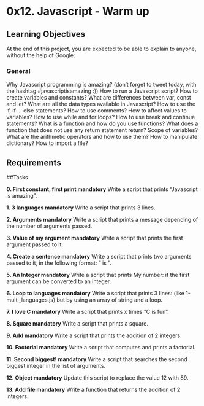 # 0x12. Javascript - Warm up

## Learning Objectives
At the end of this project, you are expected to be able to explain to anyone, without the help of Google:

### General

Why Javascript programming is amazing? (don’t forget to tweet today, with the hashtag #javascriptisamazing :))
How to run a Javascript script?
How to create variables and constants?
What are differences between var, const and let?
What are all the data types available in Javascript?
How to use the if, if ... else statements?
How to use comments?
How to affect values to variables?
How to use while and for loops?
How to use break and continue statements?
What is a function and how do you use functions?
What does a function that does not use any return statement return?
Scope of variables?
What are the arithmetic operators and how to use them?
How to manipulate dictionary?
How to import a file?

## Requirements

##Tasks

**0. First constant, first print mandatory**
Write a script that prints “Javascript is amazing”.

**1. 3 languages mandatory**
Write a script that prints 3 lines.

**2. Arguments   mandatory**
Write a script that prints a message depending of the number of arguments passed.

**3. Value of my argument   mandatory**
Write a script that prints the first argument passed to it.

**4. Create a sentence   mandatory**
Write a script that prints two arguments passed to it, in the following format: “ is ”.

**5. An Integer   mandatory**
Write a script that prints My number: <first argument converted in integer> if the first argument can be converted to an integer.

**6. Loop to languages   mandatory**
Write a script that prints 3 lines: (like 1-multi_languages.js) but by using an array of string and a loop.

**7. I love C   mandatory**
Write a script that prints x times “C is fun”.

**8. Square   mandatory**
Write a script that prints a square.

**9. Add   mandatory**
Write a script that prints the addition of 2 integers.

**10. Factorial   mandatory**
Write a script that computes and prints a factorial.

**11. Second biggest!   mandatory**
Write a script that searches the second biggest integer in the list of arguments.

**12. Object   mandatory**
Update this script to replace the value 12 with 89.

**13. Add file    mandatory**
Write a function that returns the addition of 2 integers.
